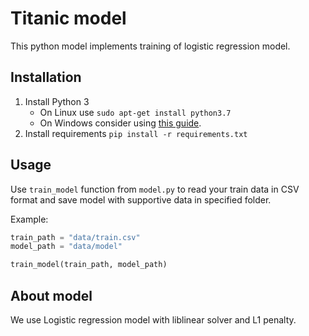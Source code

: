 # Titanic model

This python model implements training of logistic regression model.

## Installation

1. Install Python 3
    * On Linux use `sudo apt-get install python3.7`
    * On Windows consider using [this guide](https://www.python.org/downloads/).
2. Install requirements `pip install -r requirements.txt`

## Usage

Use `train_model` function from `model.py` to read your train data in CSV format and
save model with supportive data in specified folder.

Example:
```python
train_path = "data/train.csv"
model_path = "data/model"

train_model(train_path, model_path)
```

## About model

We use Logistic regression model with liblinear solver and L1 penalty.